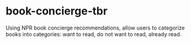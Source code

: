 # book-concierge-tbr
Using NPR book concierge recommendations, allow users to categorize books into categories: want to read, do not want to read, already read.
